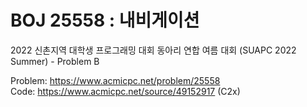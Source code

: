 # BOJ 25558 : 내비게이션
2022 신촌지역 대학생 프로그래밍 대회 동아리 연합 여름 대회 (SUAPC 2022 Summer) - Problem B  
  
Problem: https://www.acmicpc.net/problem/25558  
Code: https://www.acmicpc.net/source/49152917 (C2x)
